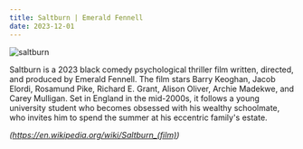 ```yaml
---
title: Saltburn | Emerald Fennell
date: 2023-12-01
---
```


![saltburn](../saltburn.webp)

Saltburn is a 2023 black comedy psychological thriller film written, directed, and produced by Emerald Fennell. The film stars Barry Keoghan, Jacob Elordi, Rosamund Pike, Richard E. Grant, Alison Oliver, Archie Madekwe, and Carey Mulligan. Set in England in the mid-2000s, it follows a young university student who becomes obsessed with his wealthy schoolmate, who invites him to spend the summer at his eccentric family's estate.

_(https://en.wikipedia.org/wiki/Saltburn_(film))_
